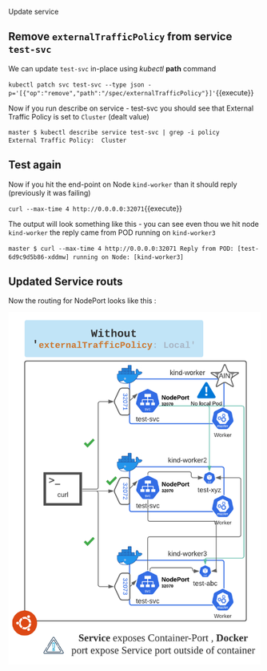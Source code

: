 Update service

## Remove `externalTrafficPolicy` from service `test-svc`

We can update `test-svc` in-place using *kubectl* **path** command 

`kubectl patch svc test-svc --type json -p='[{"op":"remove","path":"/spec/externalTrafficPolicy"}]'`{{execute}}

Now if you run describe on service - test-svc you should see that External Traffic Policy is set to `Cluster` (dealt value) 

```
master $ kubectl describe service test-svc | grep -i policy
External Traffic Policy:  Cluster
```

## Test again 

Now if you hit the end-point on Node `kind-worker` than it should reply (previously it was failing)

`curl --max-time 4 http://0.0.0.0:32071`{{execute}}

The output will look something like this - you can see even thou we hit node `kind-worker` the reply 
came from POD running on `kind-worker3` 

`
master $ curl --max-time 4 http://0.0.0.0:32071
Reply from POD: [test-6d9c9d5b86-xddmw] running on Node: [kind-worker3]
`

## Updated Service routs

Now the routing for NodePort looks like this :

![](./assets/KIND-3.png)